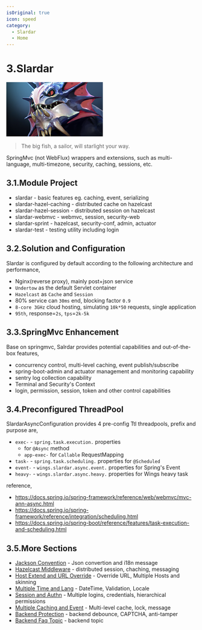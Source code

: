 ```yaml
---
isOriginal: true
icon: speed
category:
  - Slardar
  - Home
---
```


# 3.Slardar

![slardar](/slardar_icon.png)

> The big fish, a sailor, will starlight your way.

SpringMvc (not WebFlux) wrappers and extensions,
such as multi-language, multi-timezone, security, caching, sessions, etc.

## 3.1.Module Project

* slardar - basic features eg. caching, event, serializing
* slardar-hazel-caching - distributed cache on hazelcast
* slardar-hazel-session - distributed session on hazelcast
* slardar-webmvc - webmvc, session, security-web
* slardar-sprint - hazelcast, security-conf, admin, actuator
* slardar-test - testing utility including login

## 3.2.Solution and Configuration

Slardar is configured by default according to the following architecture and performance,

* Nginx(reverse proxy), mainly post+json service
* `Undertow` as the default Servlet container
* `Hazelcast` as `Cache` and `Session`
* 80% service can `30ms` end, blocking factor `0.9`
* `8-core 3GHz` cloud hosting, simulating `10k*50` requests, single application
* `95th`, response=`2s`, `tps`=`2k-5k`

## 3.3.SpringMvc Enhancement

Base on springmvc, Salrdar provides potential capabilities and out-of-the-box features,

* concurrency control, multi-level caching, event publish/subscribe
* spring-boot-admin and actuator management and monitoring capability
* sentry log collection capability
* Terminal and Security's Context
* login, permission, session, token and other control capabilities

## 3.4.Preconfigured ThreadPool

SlardarAsyncConfiguration provides 4 pre-config Ttl threadpools, prefix and purpose are,

* `exec-` - `spring.task.execution.` properties
  - for `@Async` method
  - `app-exec-` for `Callable` RequestMapping
* `task-` - `spring.task.scheduling.` properties for `@Scheduled`
* `event-` - `wings.slardar.async.event.` properties for Spring's Event
* `heavy-` - `wings.slardar.async.heavy.` properties for Wings heavy task

reference,

* <https://docs.spring.io/spring-framework/reference/web/webmvc/mvc-ann-async.html>
* <https://docs.spring.io/spring-framework/reference/integration/scheduling.html>
* <https://docs.spring.io/spring-boot/reference/features/task-execution-and-scheduling.html>


## 3.5.More Sections

* [Jackson Convention](./3a-jackson.md) - Json convertion and i18n message
* [Hazelcast Middleware](./3b-hazelcast.md) - distributed session, chaching, messaging
* [Host Extend and URL Override](./3c-host-ext.md) - Override URL, Multiple Hosts and skinning
* [Multiple Time and Lang](./3d-i18n-zone.md) - DateTime, Validation, Locale
* [Session and Authn](./3e-auth-session.md) - Multiple logins, credentials, hierarchical permissions
* [Multiple Caching and Event](./3f-cache-event.md) - Multi-level cache, lock, message
* [Backend Protection](./3g-fun-server.md) - backend debounce, CAPTCHA, anti-tamper
* [Backend Faq Topic](./3h-qa-slardar.md) - backend topic
